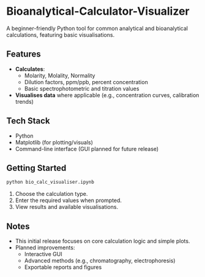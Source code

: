 # Bioanalytical-Calculator-Visualizer

A beginner-friendly Python tool for common analytical and bioanalytical calculations, featuring basic visualisations.

## Features

- **Calculates**:
  - Molarity, Molality, Normality
  - Dilution factors, ppm/ppb, percent concentration
  - Basic spectrophotometric and titration values
- **Visualises data** where applicable (e.g., concentration curves, calibration trends)

## Tech Stack

- Python
- Matplotlib (for plotting/visuals)
- Command-line interface (GUI planned for future release)

## Getting Started

```bash
python bio_calc_visualiser.ipynb
```
1. Choose the calculation type.
2. Enter the required values when prompted.
3. View results and available visualisations.

## Notes

- This initial release focuses on core calculation logic and simple plots.
- Planned improvements:
  - Interactive GUI
  - Advanced methods (e.g., chromatography, electrophoresis)
  - Exportable reports and figures
